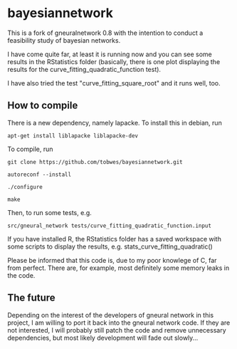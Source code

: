 # bayesiannetwork

This is a fork of gneuralnetwork 0.8 with the intention to conduct a feasibility study of bayesian networks.

I have come quite far, at least it is running now and you can see some results in the RStatistics folder (basically, there is one plot displaying the results for the curve_fitting_quadratic_function test).

I have also tried the test "curve_fitting_square_root" and it runs well, too.


## How to compile

There is a new dependency, namely lapacke. To install this in debian, run

`apt-get install liblapacke liblapacke-dev`

To compile, run

```
git clone https://github.com/tobwes/bayesiannetwork.git

autoreconf --install

./configure

make
```

Then, to run some tests, e.g.

`
src/gneural_network tests/curve_fitting_quadratic_function.input
`

If you have installed R, the RStatistics folder has a saved workspace with some scripts to display the results, e.g. stats_curve_fitting_quadratic()

Please be informed that this code is, due to my poor knowlege of C, far from perfect. There are, for example, most definitely some memory leaks in the code.

## The future

Depending on the interest of the developers of gneural network in this project, I am willing to port it back into the gneural network code. If they are not interested, I will probably still patch the code and remove unnecessary dependencies, but most likely development will fade out slowly...